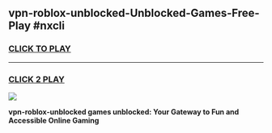 
## vpn-roblox-unblocked-Unblocked-Games-Free-Play #nxcli
<h3>
<a href="https://us.freeplayer.one?title=vpn-roblox-unblocked&ref=9M">CLICK TO PLAY</a></h3>
<hr>

<h3>
<a href="https://us.freeplayer.one?title=vpn-roblox-unblocked&ref=9M">CLICK 2 PLAY</a>
  
</h3>

<a href="https://us.freeplayer.one?title=vpn-roblox-unblocked&ref=9M"><img src="https://clearcache.store/games.png"></a>


**vpn-roblox-unblocked games unblocked: Your Gateway to Fun and Accessible Online Gaming**
